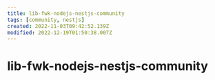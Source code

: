 ```yaml
---
title: lib-fwk-nodejs-nestjs-community
tags: [community, nestjs]
created: 2022-11-03T09:42:52.139Z
modified: 2022-12-19T01:50:38.007Z
---
```


# lib-fwk-nodejs-nestjs-community




